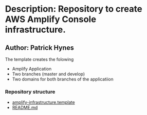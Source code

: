 # Description: Repository to create AWS Amplify Console infrastructure.


## Author: Patrick Hynes


The template creates the folowing

* Amplify Application
* Two branches (master and develop)
* Two domains for both branches of the applicatiion

### Repository structure

* [amplify-infrastructure.template](amplify-infrastructure.template)
* [README.md](README.md)
